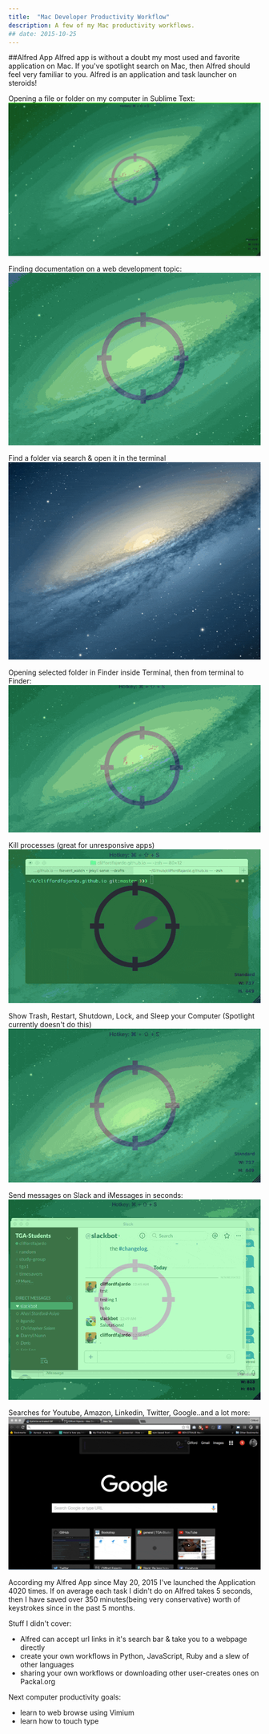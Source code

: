 ```yaml
---
title:  "Mac Developer Productivity Workflow"
description: A few of my Mac productivity workflows.
## date: 2015-10-25
---
```



##Alfred App
Alfred app is without a doubt my most used and favorite application on Mac. If you've spotlight search
on Mac, then Alfred should feel very familiar to you. Alfred is an application and task launcher on
steroids!



Opening a file or folder on my computer in Sublime Text:
![events-0](/assets/images/posts/003m.gif)

Finding documentation on a web development topic:
![events-0](/assets/images/posts/004m.gif)

Find a folder via search & open it in the terminal
![events-0](/assets/images/posts/0045m.gif)

Opening selected folder in Finder inside Terminal, then from terminal to Finder:
![events-0](/assets/images/posts/005m.gif)


Kill processes (great for unresponsive apps)
![events-0](/assets/images/posts/006m.gif)



Show Trash, Restart, Shutdown, Lock, and Sleep your Computer (Spotlight currently doesn't do this)
![events-0](/assets/images/posts/007m.gif)

Send messages on Slack and iMessages in seconds:
![events-0](/assets/images/posts/008m.gif)


Searches for Youtube, Amazon, Linkedin, Twitter, Google..and a lot more:
![events-0](/assets/images/posts/009m.gif)


According my Alfred App since May 20, 2015 I've launched the Application 4020 times. If on average each task I didn't do on Alfred takes 5 seconds,
then I have saved over 350 minutes(being very conservative) worth of keystrokes since in the past 5 months. 

Stuff I didn't cover:

- Alfred can accept url links in it's search bar & take you to a webpage directly
- create your own workflows in Python, JavaScript, Ruby and a slew of other languages
- sharing your own workflows or downloading other user-creates ones on Packal.org


Next computer productivity goals:

- learn to web browse using Vimium
- learn how to touch type

